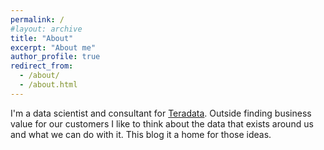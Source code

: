 ```yaml
---
permalink: /
#layout: archive
title: "About"
excerpt: "About me"
author_profile: true
redirect_from:
  - /about/
  - /about.html
---
```


I'm a data scientist and consultant for [Teradata](teradata.com). Outside finding business value for our customers I like to think about the data that exists around us and what we can do with it. This blog it a home for those ideas. 



